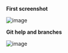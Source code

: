 **First screenshot** 

![image](https://user-images.githubusercontent.com/49791498/81302936-f471ed80-9072-11ea-8f2c-42ce55b3c1c8.png)

**Git help and branches**

![image](https://user-images.githubusercontent.com/49791498/81304973-add1c280-9075-11ea-8810-bd1a020118c2.png)
